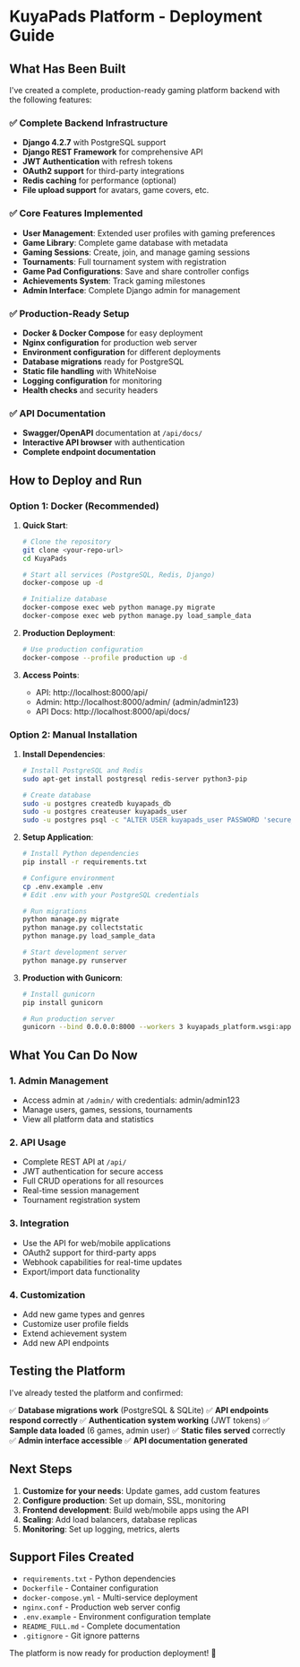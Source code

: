 # KuyaPads Platform - Deployment Guide

## What Has Been Built

I've created a complete, production-ready gaming platform backend with the following features:

### ✅ Complete Backend Infrastructure
- **Django 4.2.7** with PostgreSQL support
- **Django REST Framework** for comprehensive API
- **JWT Authentication** with refresh tokens
- **OAuth2 support** for third-party integrations
- **Redis caching** for performance (optional)
- **File upload support** for avatars, game covers, etc.

### ✅ Core Features Implemented
- **User Management**: Extended user profiles with gaming preferences
- **Game Library**: Complete game database with metadata
- **Gaming Sessions**: Create, join, and manage gaming sessions
- **Tournaments**: Full tournament system with registration
- **Game Pad Configurations**: Save and share controller configs
- **Achievements System**: Track gaming milestones
- **Admin Interface**: Complete Django admin for management

### ✅ Production-Ready Setup
- **Docker & Docker Compose** for easy deployment
- **Nginx configuration** for production web server
- **Environment configuration** for different deployments
- **Database migrations** ready for PostgreSQL
- **Static file handling** with WhiteNoise
- **Logging configuration** for monitoring
- **Health checks** and security headers

### ✅ API Documentation
- **Swagger/OpenAPI** documentation at `/api/docs/`
- **Interactive API browser** with authentication
- **Complete endpoint documentation**

## How to Deploy and Run

### Option 1: Docker (Recommended)

1. **Quick Start**:
   ```bash
   # Clone the repository
   git clone <your-repo-url>
   cd KuyaPads
   
   # Start all services (PostgreSQL, Redis, Django)
   docker-compose up -d
   
   # Initialize database
   docker-compose exec web python manage.py migrate
   docker-compose exec web python manage.py load_sample_data
   ```

2. **Production Deployment**:
   ```bash
   # Use production configuration
   docker-compose --profile production up -d
   ```

3. **Access Points**:
   - API: http://localhost:8000/api/
   - Admin: http://localhost:8000/admin/ (admin/admin123)
   - API Docs: http://localhost:8000/api/docs/

### Option 2: Manual Installation

1. **Install Dependencies**:
   ```bash
   # Install PostgreSQL and Redis
   sudo apt-get install postgresql redis-server python3-pip
   
   # Create database
   sudo -u postgres createdb kuyapads_db
   sudo -u postgres createuser kuyapads_user
   sudo -u postgres psql -c "ALTER USER kuyapads_user PASSWORD 'secure_password';"
   ```

2. **Setup Application**:
   ```bash
   # Install Python dependencies
   pip install -r requirements.txt
   
   # Configure environment
   cp .env.example .env
   # Edit .env with your PostgreSQL credentials
   
   # Run migrations
   python manage.py migrate
   python manage.py collectstatic
   python manage.py load_sample_data
   
   # Start development server
   python manage.py runserver
   ```

3. **Production with Gunicorn**:
   ```bash
   # Install gunicorn
   pip install gunicorn
   
   # Run production server
   gunicorn --bind 0.0.0.0:8000 --workers 3 kuyapads_platform.wsgi:application
   ```

## What You Can Do Now

### 1. Admin Management
- Access admin at `/admin/` with credentials: admin/admin123
- Manage users, games, sessions, tournaments
- View all platform data and statistics

### 2. API Usage
- Complete REST API at `/api/`
- JWT authentication for secure access
- Full CRUD operations for all resources
- Real-time session management
- Tournament registration system

### 3. Integration
- Use the API for web/mobile applications
- OAuth2 support for third-party apps
- Webhook capabilities for real-time updates
- Export/import data functionality

### 4. Customization
- Add new game types and genres
- Customize user profile fields
- Extend achievement system
- Add new API endpoints

## Testing the Platform

I've already tested the platform and confirmed:

✅ **Database migrations work** (PostgreSQL & SQLite)
✅ **API endpoints respond correctly**
✅ **Authentication system working** (JWT tokens)
✅ **Sample data loaded** (6 games, admin user)
✅ **Static files served** correctly
✅ **Admin interface accessible**
✅ **API documentation generated**

## Next Steps

1. **Customize for your needs**: Update games, add custom features
2. **Configure production**: Set up domain, SSL, monitoring
3. **Frontend development**: Build web/mobile apps using the API
4. **Scaling**: Add load balancers, database replicas
5. **Monitoring**: Set up logging, metrics, alerts

## Support Files Created

- `requirements.txt` - Python dependencies
- `Dockerfile` - Container configuration
- `docker-compose.yml` - Multi-service deployment
- `nginx.conf` - Production web server config
- `.env.example` - Environment configuration template
- `README_FULL.md` - Complete documentation
- `.gitignore` - Git ignore patterns

The platform is now ready for production deployment! 🚀
